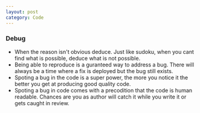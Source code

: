 ```yaml
---
layout: post
category: Code
---
```


### Debug

- When the reason isn't obvious deduce. Just like sudoku, when you cant find what is possible, deduce what is not possible.
- Being able to reproduce is a guranteed way to address a bug. There will always be a time where a fix is deployed but the bug still exists.
- Spoting a bug in the code is a super power, the more you notice it the better you get at producing good quality code.
- Spoting a bug in code comes with a precodition that the code is human readable. Chances are you as author will catch it while you write it or gets caught in review.

